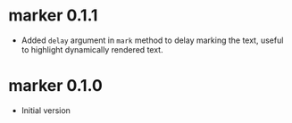 # marker 0.1.1

- Added `delay` argument in `mark` method to delay marking the text, useful to highlight dynamically rendered text.

# marker 0.1.0

* Initial version
